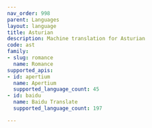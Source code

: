 ```yaml
---
nav_order: 998
parent: Languages
layout: language
title: Asturian
description: Machine translation for Asturian
code: ast
family:
- slug: romance
  name: Romance
supported_apis:
- id: apertium
  name: Apertium
  supported_language_count: 45
- id: baidu
  name: Baidu Translate
  supported_language_count: 197

---
```



